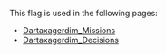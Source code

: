 This flag is used in the following pages:
 - [Dartaxagerdim_Missions](../missions/Dartaxagerdim_Missions.md)
 - [Dartaxagerdim_Decisions](../decisions/Dartaxagerdim_Decisions.md)
